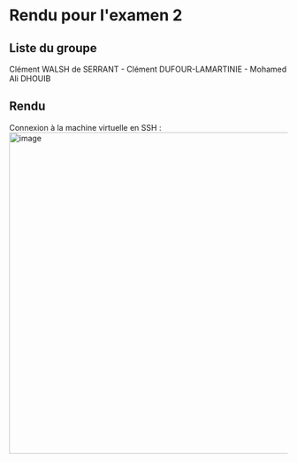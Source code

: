 # Rendu pour l'examen 2

## Liste du groupe

Clément WALSH de SERRANT - Clément DUFOUR-LAMARTINIE - Mohamed Ali DHOUIB

## Rendu

Connexion à la machine virtuelle en SSH :
<img width="582" alt="image" src="https://github.com/Clement-Wds/YNOV-Docker-Exam-2/assets/71884576/f4c5f3a1-941e-4812-b99e-dbc300753ffa">
